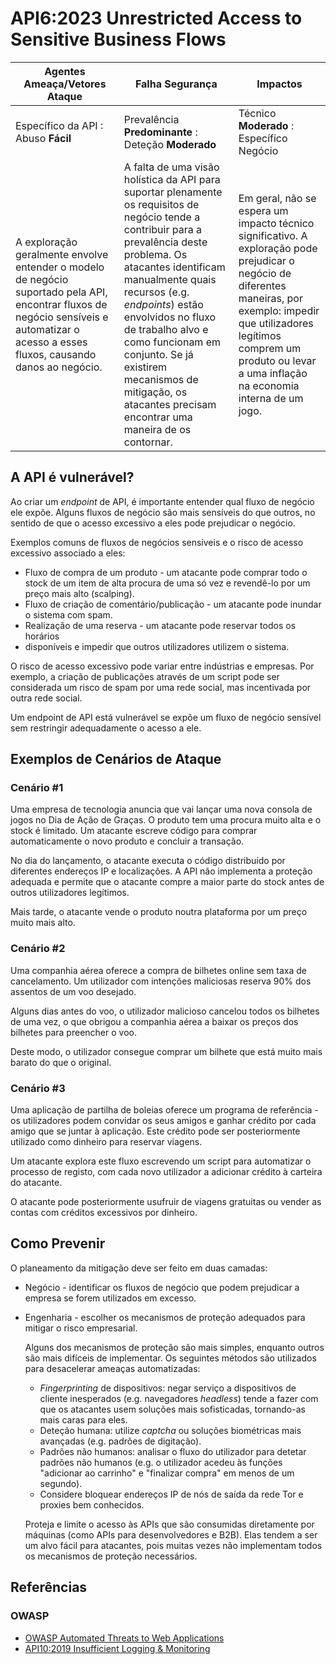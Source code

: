 # API6:2023 Unrestricted Access to Sensitive Business Flows

| Agentes Ameaça/Vetores Ataque | Falha Segurança | Impactos |
| - | - | - |
| Específico da API : Abuso **Fácil** | Prevalência **Predominante** : Deteção **Moderado** | Técnico **Moderado** : Específico Negócio |
| A exploração geralmente envolve entender o modelo de negócio suportado pela API, encontrar fluxos de negócio sensíveis e automatizar o acesso a esses fluxos, causando danos ao negócio. | A falta de uma visão holística da API para suportar plenamente os requisitos de negócio tende a contribuir para a prevalência deste problema. Os atacantes identificam manualmente quais recursos (e.g. _endpoints_) estão envolvidos no fluxo de trabalho alvo e como funcionam em conjunto. Se já existirem mecanismos de mitigação, os atacantes precisam encontrar uma maneira de os contornar. | Em geral, não se espera um impacto técnico significativo. A exploração pode prejudicar o negócio de diferentes maneiras, por exemplo: impedir que utilizadores legítimos comprem um produto ou levar a uma inflação na economia interna de um jogo. |

## A API é vulnerável?

Ao criar um _endpoint_ de API, é importante entender qual fluxo de negócio ele 
expõe. Alguns fluxos de negócio são mais sensíveis do que outros, no sentido de 
que o acesso excessivo a eles pode prejudicar o negócio.

Exemplos comuns de fluxos de negócios sensíveis e o risco de acesso excessivo 
associado a eles:

* Fluxo de compra de um produto - um atacante pode comprar todo o stock de um
  item de alta procura de uma só vez e revendê-lo por um preço mais alto 
  (scalping).
* Fluxo de criação de comentário/publicação - um atacante pode inundar o sistema 
  com spam.
* Realização de uma reserva - um atacante pode reservar todos os horários 
* disponíveis e impedir que outros utilizadores utilizem o sistema.

O risco de acesso excessivo pode variar entre indústrias e empresas. Por 
exemplo, a criação de publicações através de um script pode ser considerada um 
risco de spam por uma rede social, mas incentivada por outra rede social.

Um endpoint de API está vulnerável se expõe um fluxo de negócio sensível sem 
restringir adequadamente o acesso a ele.

## Exemplos de Cenários de Ataque

### Cenário #1

Uma empresa de tecnologia anuncia que vai lançar uma nova consola de jogos no 
Dia de Ação de Graças. O produto tem uma procura muito alta e o stock é 
limitado. Um atacante escreve código para comprar automaticamente o novo produto 
e concluir a transação.

No dia do lançamento, o atacante executa o código distribuído por diferentes 
endereços IP e localizações. A API não implementa a proteção adequada e permite 
que o atacante compre a maior parte do stock antes de outros utilizadores 
legítimos.

Mais tarde, o atacante vende o produto noutra plataforma por um preço muito mais 
alto.

### Cenário #2

Uma companhia aérea oferece a compra de bilhetes online sem taxa de 
cancelamento. Um utilizador com intenções maliciosas reserva 90% dos assentos de 
um voo desejado.

Alguns dias antes do voo, o utilizador malicioso cancelou todos os bilhetes de 
uma vez, o que obrigou a companhia aérea a baixar os preços dos bilhetes para 
preencher o voo.

Deste modo, o utilizador consegue comprar um bilhete que está muito mais barato 
do que o original.

### Cenário #3

Uma aplicação de partilha de boleias oferece um programa de referência - os 
utilizadores podem convidar os seus amigos e ganhar crédito por cada amigo que 
se juntar à aplicação. Este crédito pode ser posteriormente utilizado como 
dinheiro para reservar viagens.

Um atacante explora este fluxo escrevendo um script para automatizar o processo 
de registo, com cada novo utilizador a adicionar crédito à carteira do atacante.

O atacante pode posteriormente usufruir de viagens gratuitas ou vender as contas 
com créditos excessivos por dinheiro.

## Como Prevenir

O planeamento da mitigação deve ser feito em duas camadas:

* Negócio - identificar os fluxos de negócio que podem prejudicar a empresa se
  forem utilizados em excesso.
* Engenharia - escolher os mecanismos de proteção adequados para mitigar o risco
  empresarial.

    Alguns dos mecanismos de proteção são mais simples, enquanto outros são mais
    difíceis de implementar. Os seguintes métodos são utilizados para desacelerar
    ameaças automatizadas:

    * _Fingerprinting_ de dispositivos: negar serviço a dispositivos de cliente
      inesperados (e.g. navegadores _headless_) tende a fazer com que os atacantes
      usem soluções mais sofisticadas, tornando-as mais caras para eles.
    * Deteção humana: utilize _captcha_ ou soluções biométricas mais avançadas
      (e.g. padrões de digitação).
    * Padrões não humanos: analisar o fluxo do utilizador para detetar padrões
      não humanos (e.g. o utilizador acedeu às funções "adicionar ao carrinho" e
      "finalizar compra" em menos de um segundo).
    * Considere bloquear endereços IP de nós de saída da rede Tor e proxies bem
      conhecidos.

    Proteja e limite o acesso às APIs que são consumidas diretamente por máquinas
    (como APIs para desenvolvedores e B2B). Elas tendem a ser um alvo fácil para
    atacantes, pois muitas vezes não implementam todos os mecanismos de proteção
    necessários.

## Referências

### OWASP

* [OWASP Automated Threats to Web Applications][1]
* [API10:2019 Insufficient Logging & Monitoring][2]

[1]: https://owasp.org/www-project-automated-threats-to-web-applications/
[2]: https://owasp.org/API-Security/editions/2019/en/0xaa-insufficient-logging-monitoring/

